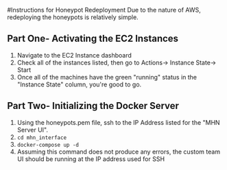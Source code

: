 #Instructions for Honeypot Redeployment
Due to the nature of AWS, redeploying the honeypots is relatively
simple.

## Part One- Activating the EC2 Instances
1. Navigate to the EC2 Instance dashboard
2. Check all of the instances listed, then go to Actions-> Instance
   State-> Start
3. Once all of the machines have the green "running" status in the
   "Instance State" column, you're good to go.

## Part Two- Initializing the Docker Server
1. Using the honeypots.pem file, ssh to the IP Address listed for the
   "MHN Server UI".
2. ```cd mhn_interface```
3. ```docker-compose up -d```
4. Assuming this command does not produce any errors, the custom team UI
   should be running at the IP address used for SSH
